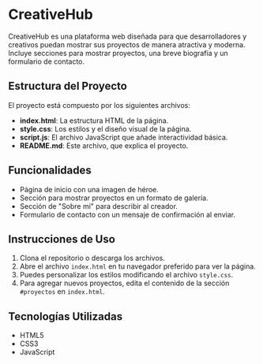 # CreativeHub

CreativeHub es una plataforma web diseñada para que desarrolladores y creativos puedan mostrar sus proyectos de manera atractiva y moderna. Incluye secciones para mostrar proyectos, una breve biografía y un formulario de contacto.

## Estructura del Proyecto

El proyecto está compuesto por los siguientes archivos:

- **index.html**: La estructura HTML de la página.
- **style.css**: Los estilos y el diseño visual de la página.
- **script.js**: El archivo JavaScript que añade interactividad básica.
- **README.md**: Este archivo, que explica el proyecto.

## Funcionalidades

- Página de inicio con una imagen de héroe.
- Sección para mostrar proyectos en un formato de galería.
- Sección de "Sobre mí" para describir al creador.
- Formulario de contacto con un mensaje de confirmación al enviar.

## Instrucciones de Uso

1. Clona el repositorio o descarga los archivos.
2. Abre el archivo `index.html` en tu navegador preferido para ver la página.
3. Puedes personalizar los estilos modificando el archivo `style.css`.
4. Para agregar nuevos proyectos, edita el contenido de la sección `#proyectos` en `index.html`.

## Tecnologías Utilizadas

- HTML5
- CSS3
- JavaScript
